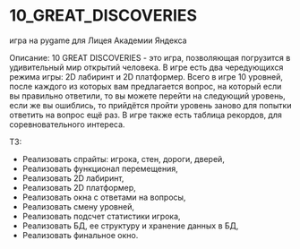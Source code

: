 # 10_GREAT_DISCOVERIES
игра на pygame для Лицея Академии Яндекса

Описание:
10 GREAT DISCOVERIES - это игра, позволяющая погрузится в удивительный мир открытий человека. В игре есть два чередующихся режима игры: 
2D лабиринт и 2D платформер. Всего в игре 10 уровней, после каждого из которых вам предлагается вопрос, на который если вы правильно ответили, то
вы можете перейти на следующий уровень, если же вы ошиблись, то прийдётся пройти уровень заново для попытки ответить на вопрос ещё раз. В игре также
есть таблица рекордов, для соревновательного интереса.

ТЗ:
- Реализовать спрайты: игрока, стен, дороги, дверей,
- Реализовать функционал перемещения,
- Реализовать 2D лабиринт,
- Реализовать 2D платформер,
- Реализовать окна с ответами на вопросы,
- Реализовать смену уровней,
- Реализовать подсчет статистики игрока,
- Реализовать БД, ее структуру и хранение данных в БД,
- Реализовать финальное окно.
